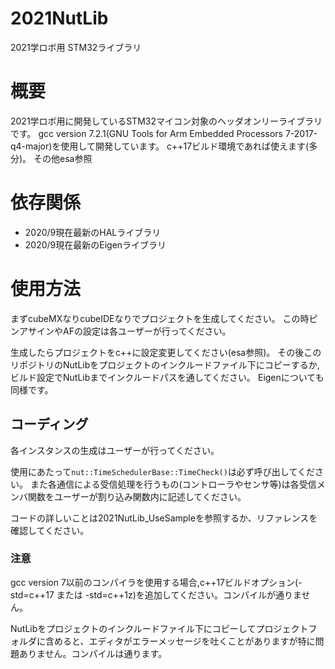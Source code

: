 # 2021NutLib

2021学ロボ用 STM32ライブラリ

# 概要

2021学ロボ用に開発しているSTM32マイコン対象のヘッダオンリーライブラリです。
gcc version 7.2.1(GNU Tools for Arm Embedded Processors 7-2017-q4-major)を使用して開発しています。
c++17ビルド環境であれば使えます(多分)。
その他esa参照

# 依存関係

- 2020/9現在最新のHALライブラリ
- 2020/9現在最新のEigenライブラリ

# 使用方法

まずcubeMXなりcubeIDEなりでプロジェクトを生成してください。
この時ピンアサインやAFの設定は各ユーザーが行ってください。

生成したらプロジェクトをc++に設定変更してください(esa参照)。
その後このリポジトリのNutLibをプロジェクトのインクルードファイル下にコピーするか,
ビルド設定でNutLibまでインクルードパスを通してください。
Eigenについても同様です。

## コーディング

各インスタンスの生成はユーザーが行ってください。

使用にあたって`nut::TimeSchedulerBase::TimeCheck()`は必ず呼び出してください。
また各通信による受信処理を行うもの(コントローラやセンサ等)は各受信メンバ関数をユーザーが割り込み関数内に記述してください。

コードの詳しいことは2021NutLib_UseSampleを参照するか、リファレンスを確認してください。


### 注意

gcc version 7以前のコンパイラを使用する場合,c++17ビルドオプション(-std=c++17 または -std=c++1z)を追加してください。コンパイルが通りません。

NutLibをプロジェクトのインクルードファイル下にコピーしてプロジェクトフォルダに含めると、エディタがエラーメッセージを吐くことがありますが特に問題ありません。コンパイルは通ります。
